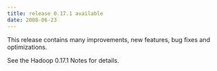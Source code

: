 ```yaml
---
title: release 0.17.1 available
date: 2008-06-23
---
```


This release contains many improvements, new features, bug fixes and
optimizations.

See the Hadoop 0.17.1 Notes for details.

